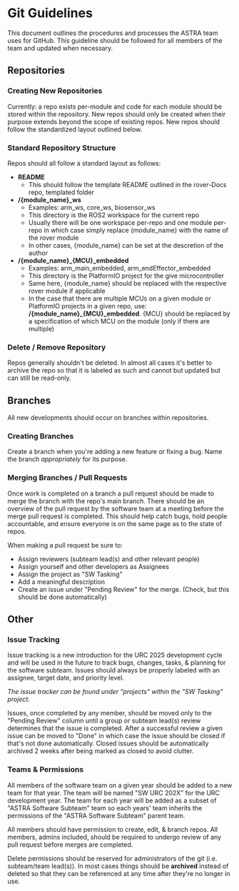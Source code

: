 # Git Guidelines	
This document outlines the procedures and processes the ASTRA team uses for GitHub. This guideline should be followed for all members of the team and updated when necessary.

## Repositories
### Creating New Repositories
Currently: a repo exists per-module and code for each module should be stored within the repository. New repos should only be created when their purpose extends beyond the scope of existing repos. 
New repos should follow the standardized layout outlined below.

### Standard Repository Structure
Repos should all follow a standard layout as follows:

 - **README**
	 - This should follow the template README outlined in the rover-Docs repo, templated folder
 - **/{module_name}_ws**
	 - Examples: arm_ws, core_ws, biosensor_ws
	 - This directory is the ROS2 workspace for the current repo
	 - Usually there will be one workspace per-repo and one module per-repo in which case simply replace {module_name} with the name of the rover module
	 - In other cases, {module_name} can be set at the descretion of the author
 - **/{module_name}_{MCU}_embedded**
	 - Examples: arm_main_embedded, arm_endEffector_embedded
	 - This directory is the PlatformIO project for the give microcontroller
	 - Same here, {module_name} should be replaced with the respective rover module if applicable
	 - In the case that there are multiple MCUs on a given module or PlatformIO projects in a given repo, use: **/{module_name}_{MCU}_embedded**. {MCU} should be replaced by a specification of which MCU on the module (only if there are multiple)

### Delete / Remove Repository 
Repos generally shouldn't be deleted. In almost all cases it's better to archive the repo so that it is labeled as such and cannot but updated but can still be read-only. 

## Branches
All new developments should occur on branches within repositories. 

### Creating Branches
Create a branch when you're adding a new feature or fixing a bug. Name the branch *appropriately* for its purpose. 

### Merging Branches / Pull Requests
Once work is completed on a branch a pull request should be made to merge the branch with the repo's main branch. There should be an overview of the pull request by the software team at a meeting before the merge pull request is completed. This should help catch bugs, hold people accountable, and ensure everyone is on the same page as to the state of repos.

When making a pull request be sure to:
 - Assign reviewers (subteam lead(s) and other relevant people)
 - Assign yourself and other developers as Assignees
 - Assign the project as "SW Tasking"
 - Add a meaningful description
 - Create an issue under "Pending Review" for the merge. (Check, but this should be done automatically)

## Other
### Issue Tracking
 Issue tracking is a new introduction for the URC 2025 development cycle and will be used in the future to track bugs, changes, tasks, & planning for the software subteam. Issues should always be properly labeled with an assignee, target date, and priority level. 

*The issue tracker can be found under "projects" within the "SW Tasking" project.*

Issues, once completed by any member, should be moved only to the "Pending Review" column until a group or subteam lead(s) review determines that the issue is completed. After a successful review a given issue can be moved to "Done" in which case the issue should be closed if that's not done automatically. Closed issues should be automatically archived 2 weeks after being marked as closed to avoid clutter.
 

### Teams & Permissions
All members of the software team on a given year should be added to a new team for that year. The team will be named "SW URC 202X" for the URC development year. The team for each year will be added as a subset of "ASTRA Software Subteam" team so each years' team inherits the permissions of the "ASTRA Software Subteam" parent team.

All  members should have permission to create, edit, & branch repos. All members, admins included, should be required to undergo review of any pull request before merges are completed. 

Delete permissions should be reserved for administrators of the git (i.e. subteam/team lead(s)). In most cases things should be **archived** instead of deleted so that they can be referenced at any time after they're no longer in use. 
